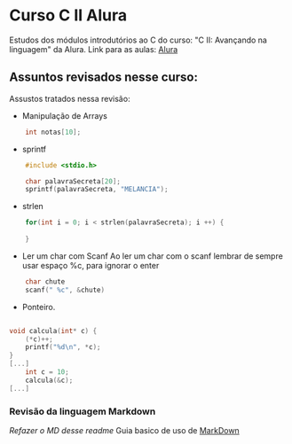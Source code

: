 # Curso C II Alura
Estudos dos módulos introdutórios ao C do curso: "C II: Avançando na linguagem" da Alura.
Link para as aulas:  [Alura](https://cursos.alura.com.br/course/introducao-a-programacao-com-c-parte-2 "Cursos Alura")

## Assuntos revisados nesse curso: 
Assustos tratados nessa revisão: 
- Manipulação de Arrays
~~~C
	int notas[10];
~~~
- sprintf
~~~C
	#include <stdio.h>

	char palavraSecreta[20];
	sprintf(palavraSecreta, "MELANCIA");
~~~
- strlen
~~~C
	for(int i = 0; i < strlen(palavraSecreta); i ++) {
		
	}
~~~

- Ler um char com Scanf
	Ao ler um char com o scanf lembrar de sempre usar espaço %c, para ignorar o enter
~~~C
	char chute
	scanf(" %c", &chute)
~~~

- Ponteiro.
~~~C

void calcula(int* c) {
	(*c)++;
	printf("%d\n", *c);
}
[...]
	int c = 10;
	calcula(&c);
[...]
~~~




### Revisão da linguagem Markdown
*Refazer o MD desse readme*
Guia basico de uso de [MarkDown](https://docs.pipz.com/central-de-ajuda/learning-center/guia-basico-de-markdown#open "guia")